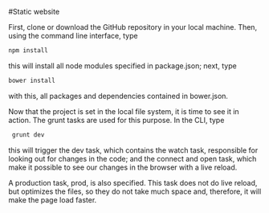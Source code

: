 #Static website

First, clone or download the GitHub repository in your local machine. Then, using the command line interface, type


```javascript
npm install
```
this will install all node modules specified in package.json; next, type

```javascript
bower install
```

with this, all packages and dependencies contained in bower.json.

Now that the project is set in the local file system, it is time to see it in action. The grunt tasks are used for this purpose. In the CLI, type

```javascript
 grunt dev
```

this will trigger the dev task, which contains the watch task, responsible for looking out for changes in the code; and the connect and open task, which make it possible to see our changes in the browser with a live reload.

A production task, prod, is also specified. This task does not do live reload, but optimizes the files, so they do not take much space and, therefore, it will make the page load faster.
